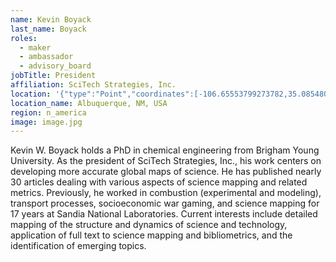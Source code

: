 ```yaml
---
name: Kevin Boyack
last_name: Boyack
roles:
  - maker
  - ambassador
  - advisory_board
jobTitle: President
affiliation: SciTech Strategies, Inc.
location: '{"type":"Point","coordinates":[-106.65553799273782,35.085480157937745]}'
location_name: Albuquerque, NM, USA
region: n_america
image: image.jpg
---
```

Kevin W. Boyack holds a PhD in chemical engineering from Brigham Young University. As the president of SciTech Strategies, Inc., his work centers on developing more accurate global maps of science. He has published nearly 30 articles dealing with various aspects of science mapping and related metrics. Previously, he worked in combustion (experimental and modeling), transport processes, socioeconomic war gaming, and science mapping for 17 years at Sandia National Laboratories. Current interests include detailed mapping of the structure and dynamics of science and technology, application of full text to science mapping and bibliometrics, and the identification of emerging topics.
